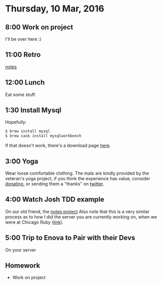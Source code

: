Thursday, 10 Mar, 2016
======================

8:00 Work on project
--------------------

I'll be over here :)


11:00 Retro
-----------

[notes](https://github.com/CodePlatoon/cheatsheets/blob/master/retro-10-march-2016.md)

12:00 Lunch
-----------

Eat some stuff.


1:30 Install Mysql
------------------

Hopefully:

```sh
$ brew install mysql
$ brew cask install mysqlworkbench
```

If that doesn't work, there's a download page [here](http://dev.mysql.com/downloads/workbench/).



3:00 Yoga
---------

Wear loose comfortable clothing.
The mats are kindly provided by the veteran's yoga project,
if you think the experience has value, consider [donating](http://www.veteransyogaproject.org/donate.html),
or sending them a "thanks" on [twitter](https://twitter.com/veteransyoga).


4:00 Watch Josh TDD example
---------------------------

On our old friend, the [notes project](https://github.com/CodePlatoon/curriculum/blob/8b680058e3337fbcf7f4d82d9f45bd3e1860b3a0/phase1/notes-project.md)
Also note that this is a very similar process as to how I did the server
you are currently working on, when we were at Chicago Ruby ([link](https://vimeo.com/157390424)).


5:00 Trip to Enova to Pair with their Devs
------------------------------------------

On your server


Homework
--------

* Work on project
